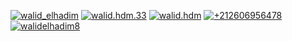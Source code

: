 <p><a href="https://twitter.com/walid_elhadim" target="_blank"><img
    src="https://img.shields.io/badge/|-walid_elhadim-blue?logo=twitter&style=for-the-badge"
    alt="walid_elhadim" /></a>
<a href="https://www.facebook.com/walid.hdm.33" target="_blank"><img
            src="https://img.shields.io/badge/|-walid.hdm.33-blue?logo=facebook&style=for-the-badge"
            alt="walid.hdm.33" /></a>
<a href="https://www.instagram.com/walid.hdm/" target="_blank"><img
            src="https://img.shields.io/badge/|-walid.hdm-blue?logo=instagram&style=for-the-badge"
            alt="walid.hdm" /></a>
<a href="https://wa.me//+212606956478" target="_blank"><img
            src="https://img.shields.io/badge/|-+212606956478-blue?logo=WhatsApp&style=for-the-badge"
            alt="+212606956478" /></a>
<a href="mailto:walidelhadim8@gmail.com"><img 
            src="https://img.shields.io/badge/|-walidelhadim8-blue?logo=gmail&style=for-the-badge"
            alt="walidelhadim8" /></a> </p>
